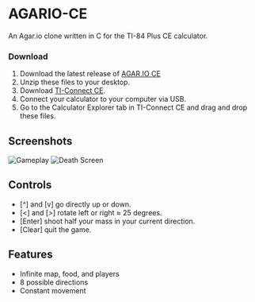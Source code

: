 # AGARIO-CE
An Agar.io clone written in C for the TI-84 Plus CE calculator.

### Download
1. Download the latest release of [AGAR.IO CE](https://github.com/EverydayCodeNet/AGARIO-CE/releases/)
2. Unzip these files to your desktop.
3. Download [TI-Connect CE](https://education.ti.com/en/software/details/en/CA9C74CAD02440A69FDC7189D7E1B6C2/swticonnectcesoftware).
4. Connect your calculator to your computer via USB.
5. Go to the Calculator Explorer tab in TI-Connect CE and drag and drop these files.

## Screenshots
![Gameplay](https://user-images.githubusercontent.com/59743315/87750203-c9212280-c7c8-11ea-80c0-3500a542e862.png)
![Death Screen](https://user-images.githubusercontent.com/59743315/87750223-dc33f280-c7c8-11ea-9823-e667311727b7.png)

## Controls
- [^] and [v] go directly up or down.
- [<] and [>] rotate left or right ≈ 25 degrees. 
- [Enter] shoot half your mass in your current direction.
- [Clear] quit the game.

## Features
- Infinite map, food, and players
- 8 possible directions
- Constant movement
